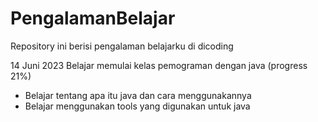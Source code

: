 # PengalamanBelajar
Repository ini berisi pengalaman belajarku di dicoding

14 Juni 2023
Belajar memulai kelas pemograman dengan java (progress 21%)
 * Belajar tentang apa itu java dan cara menggunakannya
 * Belajar menggunakan tools yang digunakan untuk java
